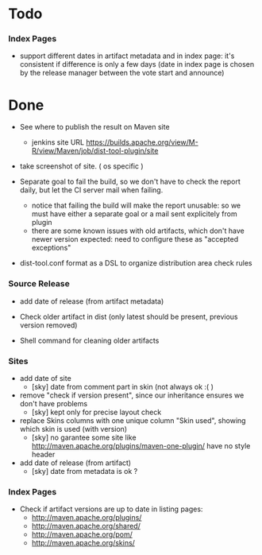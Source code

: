 Todo
====

### Index Pages

* support different dates in artifact metadata and in index page: it's consistent if difference is only a few days
(date in index page is chosen by the release manager between the vote start and announce)

# Done

* See where to publish the result on Maven site
    * jenkins site URL https://builds.apache.org/view/M-R/view/Maven/job/dist-tool-plugin/site

* take screenshot of site. ( os specific )

* Separate goal to fail the build, so we don't have to check the report daily, but let the CI server mail when failing.
    * notice that failing the build will make the report unusable: so we must have either a separate goal or a mail sent explicitely from plugin
    * there are some known issues with old artifacts, which don't have newer version expected: need to configure these as "accepted exceptions"

* dist-tool.conf format as a DSL to organize distribution area check rules

### Source Release

* add date of release (from artifact metadata)

* Check older artifact in dist (only latest should be present, previous version removed)

* Shell command for cleaning older artifacts

### Sites

* add date of site
    * [sky] date from comment part in skin (not always ok :( )
* remove "check if version present", since our inheritance ensures we don't have problems
    * [sky] kept only for precise layout check
* replace Skins columns with one unique column "Skin used", showing which skin is used (with version)
    * [sky] no garantee some site like http://maven.apache.org/plugins/maven-one-plugin/ have no style header 
* add date of release (from artifact)
    * [sky] date from metadata is ok ?

### Index Pages

* Check if artifact versions are up to date in listing pages:
    * http://maven.apache.org/plugins/
    * http://maven.apache.org/shared/
    * http://maven.apache.org/pom/
    * http://maven.apache.org/skins/
    